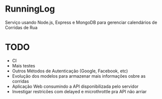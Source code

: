 RunningLog
==========

Serviço usando Node.js, Express e MongoDB para gerenciar calendários de Corridas de Rua

# TODO
* CI
* Mais testes
* Outros Métodos de Autenticação (Google, Facebook, etc)
* Evolução dos modelos para armazenar mais informações osbre as corridas
* Aplicação Web consumindo a API disponibilizada pelo servidor
* Investigar restricões com delayed e microthrottle pra API não arriar
